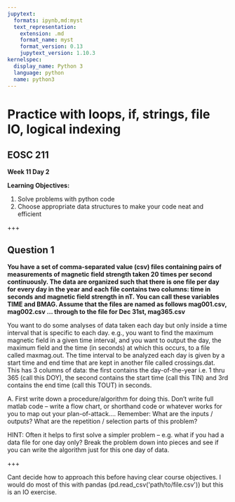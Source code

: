 ```yaml
---
jupytext:
  formats: ipynb,md:myst
  text_representation:
    extension: .md
    format_name: myst
    format_version: 0.13
    jupytext_version: 1.10.3
kernelspec:
  display_name: Python 3
  language: python
  name: python3
---
```


# Practice with loops, if, strings,  file IO, logical indexing

## EOSC 211

**Week 11 Day 2**

**Learning Objectives:**  
1. Solve problems with python code
2. Choose appropriate data structures to make your code neat and efficient

+++

## Question 1

**You have a set of comma-separated value (csv) files containing pairs of measurements of magnetic field strength taken 20 times per second continuously.  The data are organized such that there is one file per day for every day in the year and each file contains two columns: time in seconds and magnetic field strength in nT.  You can call these variables TIME and BMAG.  Assume that the files are named as follows mag001.csv, mag002.csv … through to the file for Dec 31st, mag365.csv**

You want to do some analyses of data taken each day but only inside a time interval that is specific to each day.   e.g.,  you want to find the maximum magnetic field in a given time interval, and you want to output the day, the maximum field and the time (in seconds) at which this occurs, to a file called maxmag.out.  The time interval to be analyzed each day is given by a start time and end time that are kept in another file called crossings.dat. This has 3 columns of data:  the first contains the day-of-the-year i.e. 1 thru 365 (call this DOY), the second contains the start time (call this TIN) and 3rd contains the end time (call this TOUT) in seconds.


A.	First write down a procedure/algorithm for doing this.  Don’t write full matlab code – write a flow chart, or shorthand code or whatever works for you to map out your plan-of-attack…. Remember:  What are the inputs / outputs? What are the repetition / selection parts of this problem? 

HINT:  Often it helps to first solve a simpler problem – e.g. what if you had a data file for one day only?  Break the problem down into pieces and see if you can write the algorithm just for this one day of data.

+++

Cant decide how to approach this before having clear course objectives. I would do most of this with pandas (pd.read_csv('path/to/file.csv')) but this is an IO exercise.

